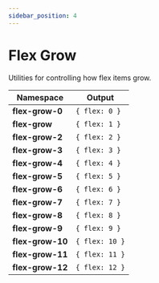 ```yaml
---
sidebar_position: 4
---
```


# Flex Grow
Utilities for controlling how flex items grow.

Namespace | Output
--------- | ------
**flex-grow-0** | `{ flex: 0 }`
**flex-grow** | `{ flex: 1 }`
**flex-grow-2** | `{ flex: 2 }`
**flex-grow-3** | `{ flex: 3 }`
**flex-grow-4** | `{ flex: 4 }`
**flex-grow-5** | `{ flex: 5 }`
**flex-grow-6** | `{ flex: 6 }`
**flex-grow-7** | `{ flex: 7 }`
**flex-grow-8** | `{ flex: 8 }`
**flex-grow-9** | `{ flex: 9 }`
**flex-grow-10** | `{ flex: 10 }`
**flex-grow-11** | `{ flex: 11 }`
**flex-grow-12** | `{ flex: 12 }`